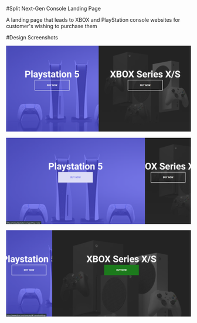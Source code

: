 #Split Next-Gen Console Landing Page

A landing page that leads to XBOX and PlayStation console websites for customer's wishing to purchase them

#Design Screenshots

![First Design preview for a landing page](./preview/prev1.png)

![Second Design preview for a landing page](./preview/prev2.png)

![Third Design preview for a landing page](./preview/prev3.png)
